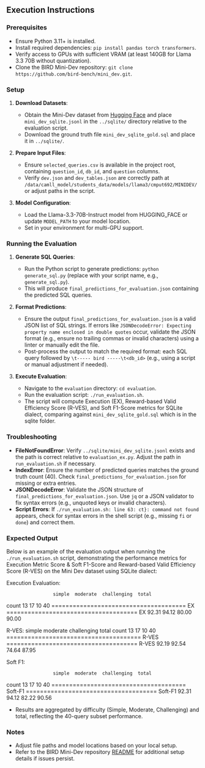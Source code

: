 ## Execution Instructions

### Prerequisites
- Ensure Python 3.11+ is installed.
- Install required dependencies: `pip install pandas torch transformers`.
- Verify access to GPUs with sufficient VRAM (at least 140GB for Llama 3.3 70B without quantization).
- Clone the BIRD Mini-Dev repository: `git clone https://github.com/bird-bench/mini_dev.git`.

### Setup
1. **Download Datasets**:
   - Obtain the Mini-Dev dataset from [Hugging Face](https://huggingface.co/datasets/birdsql/bird_mini_dev) and place `mini_dev_sqlite.jsonl` in the `../sqlite/` directory relative to the evaluation script.
   - Download the ground truth file `mini_dev_sqlite_gold.sql` and place it in `../sqlite/`.

2. **Prepare Input Files**:
   - Ensure `selected_queries.csv` is available in the project root, containing `question_id`, `db_id`, and `question` columns.
   - Verify `dev.json` and `dev_tables.json` are correctly path at `/data/camll_model/students_data/models/llama3/cmput692/MINIDEV/` or adjust paths in the script.

3. **Model Configuration**:
   - Load the Llama-3.3-70B-Instruct model from HUGGING_FACE or update `MODEL_PATH` to your model location.
   - Set in your environment for multi-GPU support.

### Running the Evaluation
1. **Generate SQL Queries**:
   - Run the Python script to generate predictions: `python generate_sql.py` (replace with your script name, e.g., `generate_sql.py`).
   - This will produce `final_predictions_for_evaluation.json` containing the predicted SQL queries.

2. **Format Predictions**:
   - Ensure the output `final_predictions_for_evaluation.json` is a valid JSON list of SQL strings. If errors like `JSONDecodeError: Expecting property name enclosed in double quotes` occur, validate the JSON format (e.g., ensure no trailing commas or invalid characters) using a linter or manually edit the file.
   - Post-process the output to match the required format: each SQL query followed by `\t----- bird -----\t<db_id>` (e.g., using a script or manual adjustment if needed).

3. **Execute Evaluation**:
   - Navigate to the `evaluation` directory: `cd evaluation`.
   - Run the evaluation script: `./run_evaluation.sh`.
   - The script will compute Execution (EX), Reward-based Valid Efficiency Score (R-VES), and Soft F1-Score metrics for SQLite dialect, comparing against `mini_dev_sqlite_gold.sql` which is in the sqlite folder.

### Troubleshooting
- **FileNotFoundError**: Verify `../sqlite/mini_dev_sqlite.jsonl` exists and the path is correct relative to `evaluation_ex.py`. Adjust the path in `run_evaluation.sh` if necessary.
- **IndexError**: Ensure the number of predicted queries matches the ground truth count (40). Check `final_predictions_for_evaluation.json` for missing or extra entries.
- **JSONDecodeError**: Validate the JSON structure of `final_predictions_for_evaluation.json`. Use `jq` or a JSON validator to fix syntax errors (e.g., unquoted keys or invalid characters).
- **Script Errors**: If `./run_evaluation.sh: line 63: ct}: command not found` appears, check for syntax errors in the shell script (e.g., missing `fi` or `done`) and correct them.

### Expected Output

Below is an example of the evaluation output when running the `./run_evaluation.sh` script, demonstrating the performance metrics for Execution Metric Score & Soft F1-Score and Reward-based Valid Efficiency Score (R-VES) on the Mini Dev dataset using SQLite dialect:

Execution Evaluation:

                     simple  moderate  challenging  total
count                13      17        10           40
====================================== EX =====================================
EX                   92.31   94.12     80.00        90.00


R-VES:
                     simple  moderate  challenging  total
count                13      17        10           40
====================================== R-VES =====================================
R-VES                92.19   92.54     74.64        87.95

Soft F1:

                     simple  moderate  challenging  total
count                13      17        10           40
====================================== Soft-F1 =====================================
Soft-F1              92.31   94.12     82.22        90.56

- Results are aggregated by difficulty (Simple, Moderate, Challenging) and total, reflecting the 40-query subset performance.

### Notes
- Adjust file paths and model locations based on your local setup.
- Refer to the BIRD Mini-Dev repository [README](https://github.com/bird-bench/mini_dev) for additional setup details if issues persist.